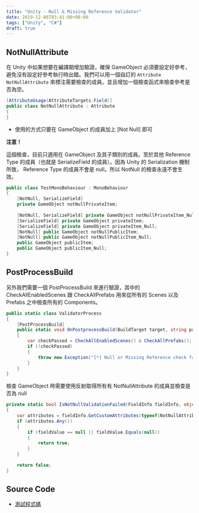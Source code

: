 ```yaml
---
title: "Unity - Null & Missing Reference Validator"
date: 2019-12-06T03:41:00+08:00
tags: ["Unity", "C#"]
draft: true
---
```


## NotNullAttribute

在 Unity 中如果想要在編譯期增加驗證，確保 GameObject 必須要設定好參考，避免沒有設定好參考執行時出錯。我們可以用一個自訂的 `Attribute NotNullAttribute` 來標注需要檢查的成員。並且增加一個檢查函式來檢查參考是否為空。

```csharp
[AttributeUsage(AttributeTargets.Field)]
public class NotNullAttribute : Attribute
{
}
```

- 使用的方式只要在 GameObject 的成員加上 [Not Null] 即可

**注意！**

這個檢查，目前只適用在 GameObject 及其子類別的成員。至於其他 Reference Type 的成員（也就是 SerializeField 的成員）。因為 Unity 的 Serialization 機制所致， Reference Type 的成員不會是 null。所以 NotNull 的檢查永遠不會生效。

```csharp
public class TestMonoBehaviour : MonoBehaviour
{
    [NotNull, SerializeField]
    private GameObject notNullPrivateItem;
    
    [NotNull, SerializeField] private GameObject notNullPrivateItem_Null;
    [SerializeField] private GameObject privateItem;
    [SerializeField] private GameObject privateItem_Null;
    [NotNull] public GameObject notNullPublicItem;
    [NotNull] public GameObject notNullPublicItem_Null;
    public GameObject publicItem;
    public GameObject publicItem_Null;
}
```

## PostProcessBuild

另外我們需要一個 PostProcessBuild 來進行驗證，其中的 CheckAllEnabledScenes 跟 CheckAllPrefabs 用來從所有的 Scenes 以及 Prefabs 之中檢查所有的 Components。

```csharp
public static class ValidatorProcess
{
    [PostProcessBuild]
    public static void OnPostprocessBuild(BuildTarget target, string pathToBuiltProject)
    {
        var checkPassed = CheckAllEnabledScenes() & CheckAllPrefabs();
        if (!checkPassed)
        {
            throw new Exception("[*] Null or Missing Reference check failed!");
        }
    }
}
```

檢查 GameObject 時需要使用反射取得所有有 NotNullAttribute 的成員並檢查是否為 null

```csharp
private static bool IsNotNullValidationFailed(FieldInfo fieldInfo, object fieldValue)
{
    var attributes = fieldInfo.GetCustomAttributes(typeof(NotNullAttribute), false);
    if (attributes.Any())
    {
        if (fieldValue == null || fieldValue.Equals(null))
        {
            return true;
        }
    }
    
    return false;
}
```

## Source Code

- [測試程式碼](https://github.com/litsungyiAktsk/MissingReferenceValidator)
